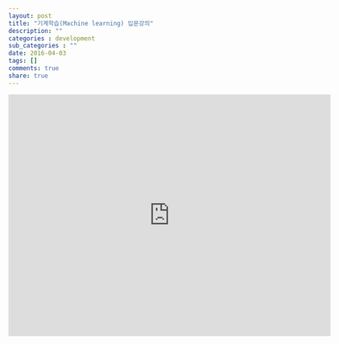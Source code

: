 ```yaml
---
layout: post
title: "기계학습(Machine learning) 입문강의"
description: ""
categories : development
sub_categories : ""
date: 2016-04-03
tags: []
comments: true
share: true
---
```


<iframe width="640" height="480" src="https://www.youtube.com/embed/j3za7nv7RfI" frameborder="0" allowfullscreen=""></iframe>
